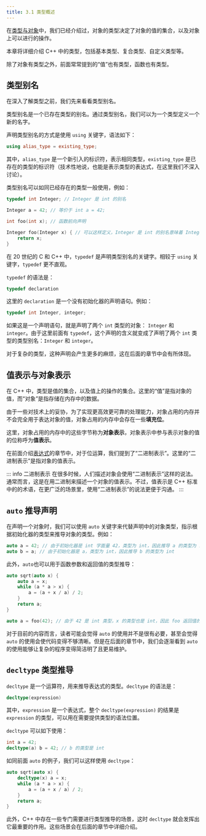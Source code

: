 ```yaml
---
title: 3.1 类型概述
---
```


在[类型与对象](../02-program-structure/declaration.md#类型与对象)中，我们已经介绍过，对象的类型决定了对象的值的集合，以及对象上可以进行的操作。

本章将详细介绍 C++ 中的类型，包括基本类型、复合类型、自定义类型等。

除了对象有类型之外，前面常常提到的“值”也有类型，函数也有类型。

## 类型别名

在深入了解类型之前，我们先来看看类型别名。

类型别名是一个已存在类型的别名。通过类型别名，我们可以为一个类型定义一个新的名字。

声明类型别名的方式是使用 `using` 关键字，语法如下：

```cpp
using alias_type = existing_type;
```

其中，`alias_type` 是一个新引入的标识符，表示相同类型，`existing_type` 是已存在的类型的标识符（技术性地说，也能是表示类型的表达式，在这里我们不深入讨论）。

类型别名可以如同已经存在的类型一般使用，例如：

```cpp
typedef int Integer; // Integer 是 int 的别名

Integer a = 42; // 等价于 int a = 42;

int foo(int x); // 函数前向声明

Integer foo(Integer x) { // 可以这样定义，Integer 是 int 的别名意味着 Integer 就是 int 类型
    return x;
}
```

在 20 世纪的 C 和 C++ 中，`typedef` 是声明类型别名的关键字。相较于 `using` 关键字，`typedef` 更不直观。

`typedef` 的语法是：

```cpp
typedef declaration
```
这里的 `declaration` 是一个没有初始化器的声明语句。例如：

```cpp
typedef int Integer, integer;
```

如果这是一个声明语句，就是声明了两个 `int` 类型的对象： `Integer` 和 `integer`。由于这里前面有 `typedef`，这个声明的含义就变成了声明了两个 `int` 类型的类型别名：`Integer` 和 `integer`。

对于复杂的类型，这种声明会产生更多的麻烦，这在后面的章节中会有所体现。

## 值表示与对象表示

在 C++ 中，类型是值的集合，以及值上的操作的集合。这里的“值”是指对象的值，而“对象”是指存储在内存中的数据。

由于一些对技术上的妥协，为了实现更高效更可靠的处理能力，对象占用的内存并不会完全用于表达对象的值，对象占用的内存中会存在一些**填充位**。

这里，对象占用的内存中的这些字节称为**对象表示**，对象表示中参与表示对象的值的位称呼为**值表示**。

在前面介绍[表达式](../02-program-structure/expression.md)的章节中，对于位运算，我们提到了“二进制表示”。这里的“二进制表示”是指对象的值表示。

::: info 二进制表示
在很多时候，人们描述对象会使用“二进制表示”这样的说法。通常而言，这是在用二进制来描述一个对象的值表示。不过，值表示是 C++ 标准中的的术语，在更广泛的场景里，使用“二进制表示”的说法更便于沟通。
:::

## `auto` 推导声明

在声明一个对象时，我们可以使用 `auto` 关键字来代替声明中的对象类型，指示根据初始化器的类型来推导对象的类型。例如：

```cpp
auto a = 42; // 由于初始化器是 int 字面量 42，类型为 int，因此推导 a 的类型为 int
auto b = a; // 由于初始化器是 a，类型为 int，因此推导 b 的类型为 int
```

此外，`auto`也可以用于函数参数和返回值的类型推导：

```cpp
auto sqrt(auto x) {
    auto a = x;
    while (a * a > x) {
        a = (a + x / a) / 2;
    }
    return a;
}

auto a = foo(42); // 由于 42 是 int 类型，x 的类型也是 int，因此 foo 返回值的类型推导为 int，a 的类型也是 int
```

对于目前的内容而言，读者可能会觉得 `auto` 的使用并不是很有必要，甚至会觉得 `auto` 的使用会使代码变得不够清晰。但是在后面的章节中，我们会逐渐看到 `auto` 的使用能够让复杂的程序变得简洁明了且更易维护。

## `decltype` 类型推导

`decltype` 是一个运算符，用来推导表达式的类型。`decltype` 的语法是：

```cpp
decltype(expression)
```

其中，`expression` 是一个表达式，整个 `decltype(expression)` 的结果是 `expression` 的类型，可以用在需要提供类型的语法位置。

`decltype` 可以如下使用：

```cpp
int a = 42;
decltype(a) b = 42; // b 的类型是 int
```

如同前面 `auto` 的例子，我们可以这样使用 `decltype`：

```cpp
auto sqrt(auto x) {
    decltype(x) a = x;
    while (a * a > x) {
        a = (a + x / a) / 2;
    }
    return a;
}
```

此外，C++ 中存在一些专门需要进行类型推导的场景，这时 `decltype` 就会发挥出它最重要的作用。这些场景会在后面的章节中详细介绍。